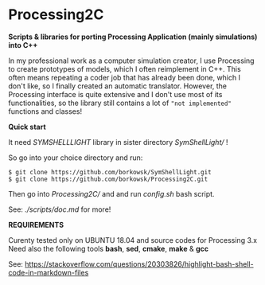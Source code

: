 # Processing2C

**Scripts &amp; libraries for porting Processing Application (mainly simulations) into C++**

In my professional work as a computer simulation creator, I use Processing to create prototypes of models, which I often reimplement in C++. This often means repeating a coder job that has already been done, which I don't like, so I finally created an automatic translator.
However, the Processing interface is quite extensive and I don't use most of its functionalities, so the library still contains a lot of `"not implemented"` functions and classes!

**Quick start**

It need *SYMSHELLLIGHT* library in sister directory _SymShellLight/_ !

So go into your choice directory and run:

```console
$ git clone https://github.com/borkowsk/SymShellLight.git
$ git clone https://github.com/borkowsk/Processing2C.git
```

Then go into _Processing2C/_ and and run _config.sh_ bash script.

See: _./scripts/doc.md_ for more!

**REQUIREMENTS**

Curenty tested only on UBUNTU 18.04 and source codes for Processing 3.x
Need also the following tools **bash**, **sed**, **cmake**, **make** & **gcc** 



See: https://stackoverflow.com/questions/20303826/highlight-bash-shell-code-in-markdown-files

